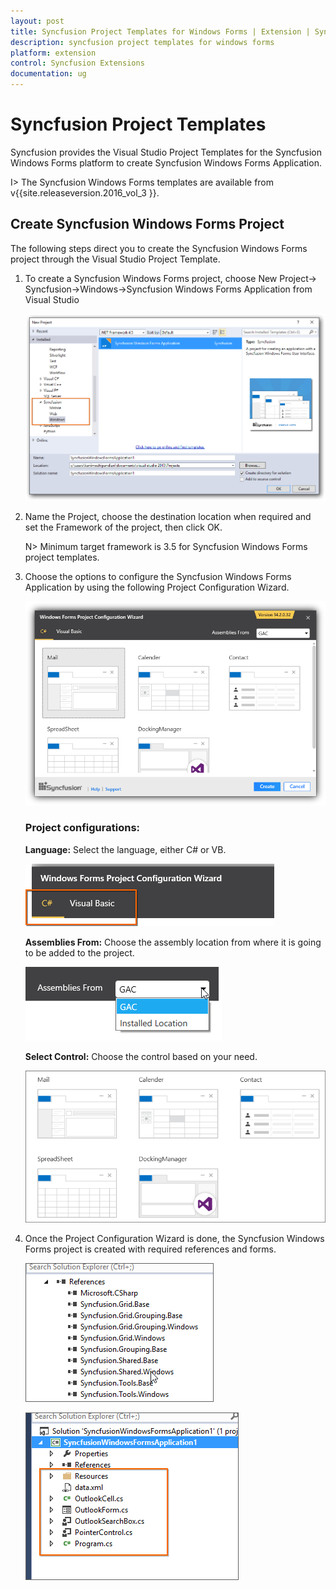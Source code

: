 ```yaml
---
layout: post
title: Syncfusion Project Templates for Windows Forms | Extension | Syncfusion
description: syncfusion project templates for windows forms
platform: extension
control: Syncfusion Extensions
documentation: ug
---
```



# Syncfusion Project Templates

Syncfusion provides the Visual Studio Project Templates for the Syncfusion Windows Forms platform to create Syncfusion Windows Forms Application. 

I> The Syncfusion Windows Forms templates are available from v{{site.releaseversion.2016_vol_3 }}. 

## Create Syncfusion Windows Forms Project 

The following steps direct you to create the Syncfusion Windows Forms project through the Visual Studio Project Template. 

1. To create a Syncfusion Windows Forms project, choose New Project-> Syncfusion->Windows->Syncfusion Windows Forms Application from Visual Studio

   ![](Project-Template-images\Syncfusion-Project-Template-Gallery-1.png)

2. Name the Project, choose the destination location when required and set the Framework of the project, then click OK.  

   N> Minimum target framework is 3.5 for Syncfusion Windows Forms project templates. 

3. Choose the options to configure the Syncfusion Windows Forms Application by using the following Project Configuration Wizard.  
  
   ![](Project-Template-images\Syncfusion-Project-Template-Gallery-2.png)
                                                     
   ### Project configurations: 

   **Language:** Select the language, either C# or VB. 

   ![](Project-Template-images\Syncfusion-Project-Template-Gallery-3.png)

   **Assemblies From:** Choose the assembly location from where it is going to be added to the project. 

   ![](Project-Template-images\Syncfusion-Project-Template-Gallery-4.png)

   **Select Control:** Choose the control based on your need. 

   ![](Project-Template-images\Syncfusion-Project-Template-Gallery-5.png)
      
4. Once the Project Configuration Wizard is done, the Syncfusion Windows Forms project is created with required references and forms. 

   ![](Project-Template-images\Syncfusion-Project-Template-Gallery-6.png)

   ![](Project-Template-images\Syncfusion-Project-Template-Gallery-7.png)